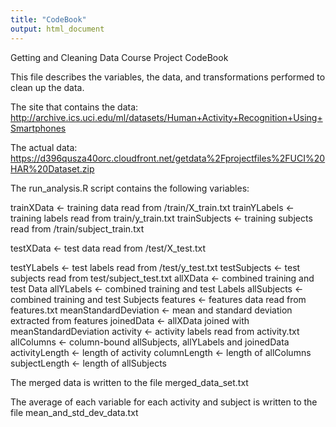 ```yaml
---
title: "CodeBook"
output: html_document
---
```



Getting and Cleaning Data Course Project CodeBook

This file describes the variables, the data, and transformations performed to clean up the data.

The site that contains the data:
http://archive.ics.uci.edu/ml/datasets/Human+Activity+Recognition+Using+Smartphones

The actual data:
https://d396qusza40orc.cloudfront.net/getdata%2Fprojectfiles%2FUCI%20HAR%20Dataset.zip

The run_analysis.R script contains the following variables:

trainXData <- training data read from /train/X_train.txt
trainYLabels <- training labels read from train/y_train.txt
trainSubjects <- training subjects read from /train/subject_train.txt

testXData <- test data read from /test/X_test.txt

testYLabels <- test labels read from /test/y_test.txt 
testSubjects <- test subjects read from test/subject_test.txt
allXData <- combined training and test Data
allYLabels <- combined training and test Labels
allSubjects <- combined training and test Subjects
features <- features data read from features.txt
meanStandardDeviation <- mean and standard deviation extracted from features
joinedData <- allXData joined with meanStandardDeviation
activity <- activity labels read from activity.txt
allColumns <- column-bound allSubjects, allYLabels and joinedData
activityLength <- length of activity
columnLength <- length of allColumns
subjectLength <- length of allSubjects

The merged data is written to the file merged_data_set.txt

The average of each variable for each activity and subject is written to the file mean_and_std_dev_data.txt
